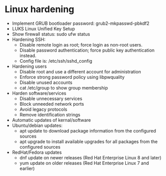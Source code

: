 # Linux hardening

* Implement GRUB bootloader password: grub2-mkpasswd-pbkdf2
* LUKS Linux Unified Key Setup
* Show firewall status: sudo ufw status
* Hardening SSH:
  * Disable remote login as root; force login as non-root users.
  * Disable password authentication; force public key authentication instead.
  * Config file is: /etc/ssh/sshd_config
* Hardening users
  * Disable root and use a different account for administration
  * Enforce strong password policy using libpwquality
  * Disable unused accounts
  * cat /etc/group to show group membership
* Harden software/services
  * Disable unnecessary services
  * Block unneeded network ports
  * Avoid legacy protocols
  * Remove identification strings
* Automatic updates of kernal/software
* Ubuntu/debian updates:
  * apt update to download package information from the configured sources
  * apt upgrade to install available upgrades for all packages from the configured sources
* RedHat/Fedora updates
  * dnf update on newer releases (Red Hat Enterprise Linux 8 and later)
  * yum update on older releases (Red Hat Enterprise Linux 7 and earlier)